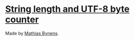 # [String length and UTF-8 byte counter](https://mothereff.in/byte-counter)

Made by [Mathias Bynens](https://www.gitforge.in/).
